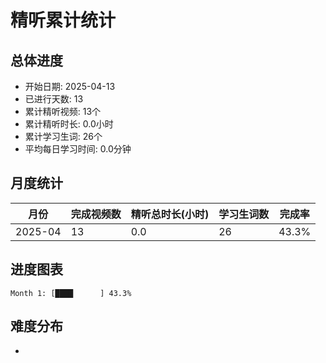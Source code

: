 # 精听累计统计

## 总体进度

- 开始日期: 2025-04-13
- 已进行天数: 13
- 累计精听视频: 13个
- 累计精听时长: 0.0小时
- 累计学习生词: 26个
- 平均每日学习时间: 0.0分钟

## 月度统计

| 月份 | 完成视频数 | 精听总时长(小时) | 学习生词数 | 完成率 |
|-----|-----------|----------------|----------|-------|
| 2025-04 | 13 | 0.0 | 26 | 43.3% |

## 进度图表

```
Month 1: [████      ] 43.3%
```

## 难度分布

- [简单/中等/困难]: 13 (100.0%)